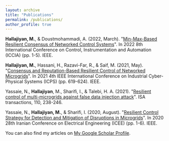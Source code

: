 ```yaml
---
layout: archive
title: "Publications"
permalink: /publications/
author_profile: true
---
```

 
<b>Hallajiyan, M.</b>, & Doustmohammadi, A. (2022, March). &quot;[Min-Max-Based Resilient Consensus of Networked Control Systems](https://ieeexplore.ieee.org/abstract/document/9737180)&quot;. In 2022 8th International Conference on Control, Instrumentation and Automation (ICCIA) (pp. 1-5). IEEE.
 
<b>Hallajiyan, M.</b>, Hassani, H., Razavi-Far, R., & Saif, M. (2021, May). &quot;[Consensus and Reputation-Based Resilient Control of Networked Microgrids](https://ieeexplore.ieee.org/abstract/document/9468239)&quot;. In 2021 4th IEEE International Conference on Industrial Cyber-Physical Systems (ICPS) (pp. 619-624). IEEE.

Yassaie, N., <b>Hallajiyan</b>, M., Sharifi, I., & Talebi, H. A. (2021). &quot;[Resilient control of multi-microgrids against false data injection attack](https://www.sciencedirect.com/science/article/pii/S0019057820304250)&quot;. ISA transactions, 110, 238-246.

Yassaie, N., <b>Hallajiyan, M.</b>, & Sharifi, I. (2020, August). &quot;[Resilient Control Strategy for Detection and Mitigation of Disruptions in Microgrids](https://ieeexplore.ieee.org/abstract/document/9260818)&quot;. In 2020 28th Iranian Conference on Electrical Engineering (ICEE) (pp. 1-6). IEEE.


You can also find my articles on [My Google Scholar Profile]([https://ieeexplore.ieee.org/abstract/document/9737180](https://scholar.google.ca/citations?user=cK23UWEAAAAJ&hl=en&oi=ao)).


